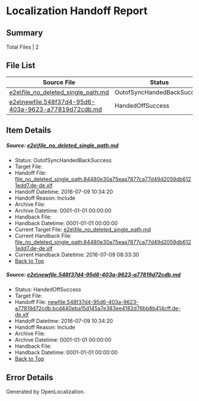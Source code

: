 # <a name='report-top'></a> Localization Handoff Report

## Summary
 Total Files | 2

## File List
 Source File | Status | Details 
 ----------- | ------ | ------- 
 [e2e\file_no_deleted_single_path.md](https://github.com/OpenLocalizationTestOrg/oltest/blob/ff2662e845716bb2ec7d84096df315a1a79ef72f/e2e/file_no_deleted_single_path.md) | OutofSyncHandedBackSuccess | [Details](#5ed23030d7fa87feadec47109ae6248761ddbbd73)
 [e2e\newfile.548f37d4-95d6-403a-9623-a77819d72cdb.md](https://github.com/OpenLocalizationTestOrg/oltest/blob/ff2662e845716bb2ec7d84096df315a1a79ef72f/e2e/newfile.548f37d4-95d6-403a-9623-a77819d72cdb.md) | HandedOffSuccess | [Details](#f97f8890f96353a61999e26ef9915124020160305)

## Item Details
##### <a name='5ed23030d7fa87feadec47109ae6248761ddbbd73'></a> Source: [e2e\file_no_deleted_single_path.md](https://github.com/OpenLocalizationTestOrg/oltest/blob/ff2662e845716bb2ec7d84096df315a1a79ef72f/e2e/file_no_deleted_single_path.md)
* Status: OutofSyncHandedBackSuccess
* Target File: 
* Handoff File: [file_no_deleted_single_path.84480e30a75eaa7877ca77d49d2059db6121edd7.de-de.xlf](https://github.com/OpenLocalizationTestOrg/olhandoff-e2e/blob/3ca57174e2218aebde56f4a449004e2275841bcf/ol-handoff/OpenLocalizationTestOrg/oltest-dede-fly/ci/mt/file_no_deleted_single_path.84480e30a75eaa7877ca77d49d2059db6121edd7.de-de.xlf)
* Handoff Datetime: 2016-07-09 10:34:20
* Handoff Reason: Include
* Archive File: 
* Archive Datetime: 0001-01-01 00:00:00
* Handback File: 
* Handback Datetime: 0001-01-01 00:00:00
* Current Target File: [e2e\file_no_deleted_single_path.md](https://github.com/OpenLocalizationTestOrg/oltest-dede-fly/blob/912005639edce00b20a96e66bfbfb99eda09e4e1/e2e/file_no_deleted_single_path.md)
* Current Handback File: [file_no_deleted_single_path.84480e30a75eaa7877ca77d49d2059db6121edd7.de-de.xlf](https://github.com/OpenLocalizationTestOrg/olhandback-e2e/blob/996251560357195fa08ac1193a5136ea3fa216d8/ol-handback/OpenLocalizationTestOrg/oltest-dede-fly/ci/mt/file_no_deleted_single_path.84480e30a75eaa7877ca77d49d2059db6121edd7.de-de.xlf)
* Current Handback Datetime: 2016-07-09 08:33:30
* [Back to Top](#report-top)

##### <a name='f97f8890f96353a61999e26ef9915124020160305'></a> Source: [e2e\newfile.548f37d4-95d6-403a-9623-a77819d72cdb.md](https://github.com/OpenLocalizationTestOrg/oltest/blob/ff2662e845716bb2ec7d84096df315a1a79ef72f/e2e/newfile.548f37d4-95d6-403a-9623-a77819d72cdb.md)
* Status: HandedOffSuccess
* Target File: 
* Handoff File: [newfile.548f37d4-95d6-403a-9623-a77819d72cdb.bcd440eba15d145a7e383ee4182d76bb8b414cff.de-de.xlf](https://github.com/OpenLocalizationTestOrg/olhandoff-e2e/blob/3ca57174e2218aebde56f4a449004e2275841bcf/ol-handoff/OpenLocalizationTestOrg/oltest-dede-fly/ci/mt/newfile.548f37d4-95d6-403a-9623-a77819d72cdb.bcd440eba15d145a7e383ee4182d76bb8b414cff.de-de.xlf)
* Handoff Datetime: 2016-07-09 10:34:20
* Handoff Reason: Include
* Archive File: 
* Archive Datetime: 0001-01-01 00:00:00
* Handback File: 
* Handback Datetime: 0001-01-01 00:00:00
* [Back to Top](#report-top)


## Error Details

Generated by OpenLocalization.
